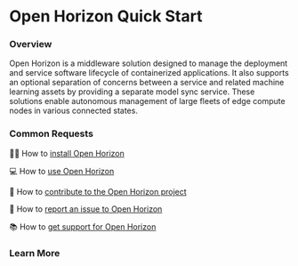 
# Open Horizon Quick Start

### Overview

Open Horizon is a middleware solution designed to manage the deployment and service software lifecycle of containerized applications. It also supports an optional separation of concerns between a service and related machine learning assets by providing a separate model sync service.  These solutions enable autonomous management of large fleets of edge compute nodes in various connected states.

### Common Requests

👩‍💻 How to [install Open Horizon](common-requests/install.md)

💻 How to [use Open Horizon](common-requests/use.md)

💾 How to [contribute to the Open Horizon project](common-requests/contribute.md)

🐞 How to [report an issue to Open Horizon](common-requests/report-an-issue.md)

📚 How to [get support for Open Horizon](common-requests/get-technical-support.md)

### Learn More

